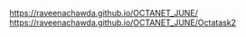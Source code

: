  https://raveenachawda.github.io/OCTANET_JUNE/
https://raveenachawda.github.io/OCTANET_JUNE/Octatask2


